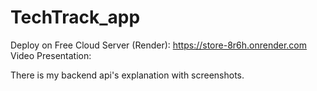 # TechTrack_app

Deploy on Free Cloud Server (Render): https://store-8r6h.onrender.com
Video Presentation:

There is my backend api's explanation with screenshots.
